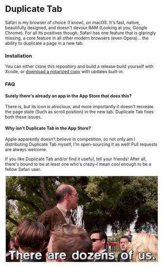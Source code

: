 # Duplicate Tab

Safari is my browser of choice (I know), on macOS. It's fast, native, beautifully designed, and doesn't devour RAM (Looking at you, Google Chrome). For all its positives though, Safari has one feature that is glaringly missing, a core feature in all other modern browsers (even Opera)... the ability to duplicate a page in a new tab.

### Installation

You can either clone this repository and build a release build yourself with Xcode, or [download a notarized copy](https://fourpeaksstudios.io/duplicate-tab) with updates built-in.

### FAQ

#### Surely there's already an app in the App Store that does this?

There is, but its icon is atrocious, and more importantly it doesn't recreate the page state (Such as scroll position) in the new tab. Duplicate Tab fixes both these issues.

#### Why isn't Duplicate Tab in the App Store?

Apple apparently doesn't believe in competition, so not only am I distributing Duplicate Tab myself, I'm open-sourcing it as well! Pull requests are always welcome.

If you like Duplicate Tab and/or find it useful, tell your friends! After all, there's bound to be at least one who's crazy–I mean cool enough to be a fellow Safari user.

<p align="center">
  <img src="https://github.com/paysonwallach/Duplicate-Tab/blob/master/dozens-of-us.gif" alt="There are dozens of us!">
</p>
